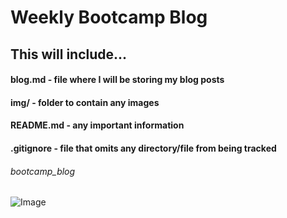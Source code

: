 <h1> Weekly Bootcamp Blog
<h2> This will include...
    
<h4> blog.md - file where I will be storing my blog posts
<h4> img/ - folder to contain any images
<h4> README.md - any important information
<h4> .gitignore - file that omits any directory/file from being tracked

###### bootcamp_blog


![Image](250-2509301_airplane-clip-art-airplane-images-flying-a-plane.png)
